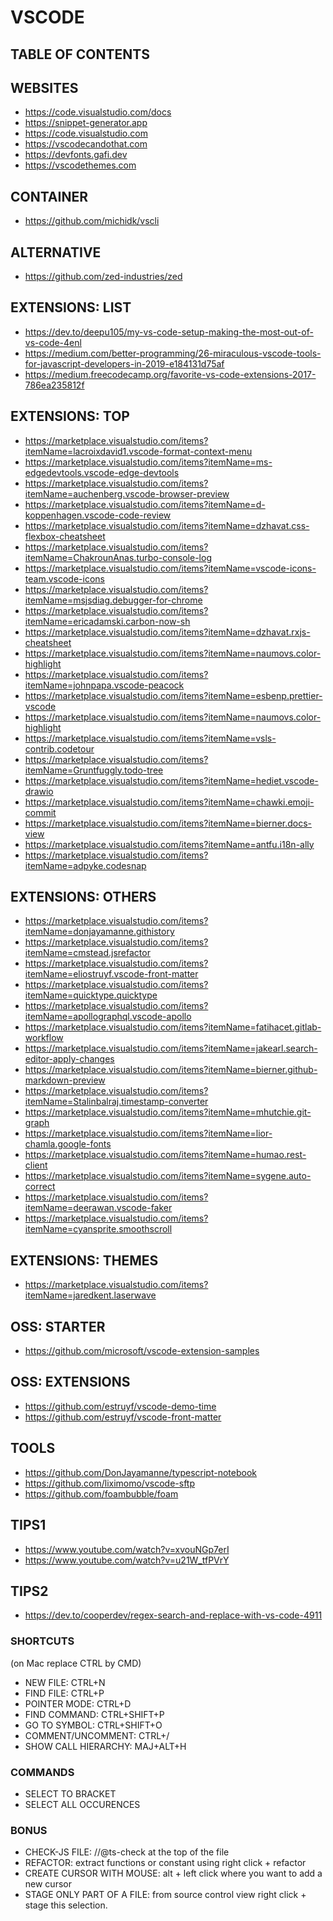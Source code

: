 
# VSCODE

## TABLE OF CONTENTS

## WEBSITES

- https://code.visualstudio.com/docs
- https://snippet-generator.app
- https://code.visualstudio.com
- https://vscodecandothat.com
- https://devfonts.gafi.dev
- https://vscodethemes.com

## CONTAINER
- https://github.com/michidk/vscli

## ALTERNATIVE
- https://github.com/zed-industries/zed

## EXTENSIONS: LIST

- https://dev.to/deepu105/my-vs-code-setup-making-the-most-out-of-vs-code-4enl
- https://medium.com/better-programming/26-miraculous-vscode-tools-for-javascript-developers-in-2019-e184131d75af
- https://medium.freecodecamp.org/favorite-vs-code-extensions-2017-786ea235812f

## EXTENSIONS: TOP
- https://marketplace.visualstudio.com/items?itemName=lacroixdavid1.vscode-format-context-menu
- https://marketplace.visualstudio.com/items?itemName=ms-edgedevtools.vscode-edge-devtools
- https://marketplace.visualstudio.com/items?itemName=auchenberg.vscode-browser-preview
- https://marketplace.visualstudio.com/items?itemName=d-koppenhagen.vscode-code-review
- https://marketplace.visualstudio.com/items?itemName=dzhavat.css-flexbox-cheatsheet
- https://marketplace.visualstudio.com/items?itemName=ChakrounAnas.turbo-console-log
- https://marketplace.visualstudio.com/items?itemName=vscode-icons-team.vscode-icons
- https://marketplace.visualstudio.com/items?itemName=msjsdiag.debugger-for-chrome
- https://marketplace.visualstudio.com/items?itemName=ericadamski.carbon-now-sh
- https://marketplace.visualstudio.com/items?itemName=dzhavat.rxjs-cheatsheet
- https://marketplace.visualstudio.com/items?itemName=naumovs.color-highlight
- https://marketplace.visualstudio.com/items?itemName=johnpapa.vscode-peacock
- https://marketplace.visualstudio.com/items?itemName=esbenp.prettier-vscode
- https://marketplace.visualstudio.com/items?itemName=naumovs.color-highlight
- https://marketplace.visualstudio.com/items?itemName=vsls-contrib.codetour
- https://marketplace.visualstudio.com/items?itemName=Gruntfuggly.todo-tree
- https://marketplace.visualstudio.com/items?itemName=hediet.vscode-drawio
- https://marketplace.visualstudio.com/items?itemName=chawki.emoji-commit
- https://marketplace.visualstudio.com/items?itemName=bierner.docs-view
- https://marketplace.visualstudio.com/items?itemName=antfu.i18n-ally
- https://marketplace.visualstudio.com/items?itemName=adpyke.codesnap

## EXTENSIONS: OTHERS

- https://marketplace.visualstudio.com/items?itemName=donjayamanne.githistory
- https://marketplace.visualstudio.com/items?itemName=cmstead.jsrefactor
- https://marketplace.visualstudio.com/items?itemName=eliostruyf.vscode-front-matter
- https://marketplace.visualstudio.com/items?itemName=quicktype.quicktype
- https://marketplace.visualstudio.com/items?itemName=apollographql.vscode-apollo
- https://marketplace.visualstudio.com/items?itemName=fatihacet.gitlab-workflow
- https://marketplace.visualstudio.com/items?itemName=jakearl.search-editor-apply-changes
- https://marketplace.visualstudio.com/items?itemName=bierner.github-markdown-preview
- https://marketplace.visualstudio.com/items?itemName=Stalinbalraj.timestamp-converter
- https://marketplace.visualstudio.com/items?itemName=mhutchie.git-graph
- https://marketplace.visualstudio.com/items?itemName=lior-chamla.google-fonts
- https://marketplace.visualstudio.com/items?itemName=humao.rest-client
- https://marketplace.visualstudio.com/items?itemName=sygene.auto-correct
- https://marketplace.visualstudio.com/items?itemName=deerawan.vscode-faker
- https://marketplace.visualstudio.com/items?itemName=cyansprite.smoothscroll

## EXTENSIONS: THEMES
- https://marketplace.visualstudio.com/items?itemName=jaredkent.laserwave

## OSS: STARTER

- https://github.com/microsoft/vscode-extension-samples

## OSS: EXTENSIONS
- https://github.com/estruyf/vscode-demo-time
- https://github.com/estruyf/vscode-front-matter

## TOOLS
- https://github.com/DonJayamanne/typescript-notebook
- https://github.com/liximomo/vscode-sftp
- https://github.com/foambubble/foam

## TIPS1

- https://www.youtube.com/watch?v=xvouNGp7erI
- https://www.youtube.com/watch?v=u21W_tfPVrY

## TIPS2
- https://dev.to/cooperdev/regex-search-and-replace-with-vs-code-4911

### SHORTCUTS

(on Mac replace CTRL by CMD)

- NEW FILE: CTRL+N
- FIND FILE: CTRL+P
- POINTER MODE: CTRL+D
- FIND COMMAND: CTRL+SHIFT+P
- GO TO SYMBOL: CTRL+SHIFT+O
- COMMENT/UNCOMMENT: CTRL+/
- SHOW CALL HIERARCHY: MAJ+ALT+H

### COMMANDS

- SELECT TO BRACKET
- SELECT ALL OCCURENCES

### BONUS

- CHECK-JS FILE: //@ts-check at the top of the file
- REFACTOR: extract functions or constant using right click + refactor
- CREATE CURSOR WITH MOUSE: alt + left click where you want to add a new cursor
- STAGE ONLY PART OF A FILE: from source control view right click + stage this selection.